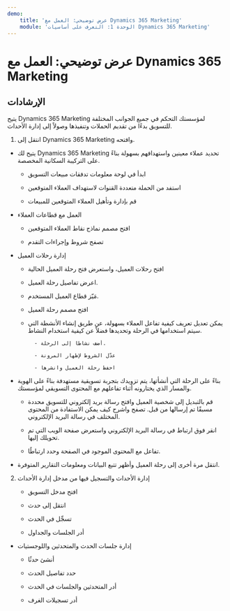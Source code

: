 ```yaml
---
demo:
    title: 'عرض توضيحي: العمل مع Dynamics 365 Marketing'
    module: 'الوحدة 1: التعرف على أساسيات Dynamics 365 Marketing'
---
```


# عرض توضيحي: العمل مع Dynamics 365 Marketing

## الإرشادات

يتيح Dynamics 365 Marketing لمؤسستك التحكم في جميع الجوانب المختلفة للتسويق بدءًا من تقديم الحملات وتنفيذها وصولاً إلى إدارة الأحداث. 

1. انتقل إلى Dynamics 365 Marketing وافتحه.

- يتيح لك Dynamics 365 Marketing تحديد عملاء معينين واستهدافهم بسهولة بناءً على التركيبة السكانية المخصصة. 

	- ابدأ في لوحة معلومات تدفقات مبيعات التسويق

	- استفد من الحملة متعددة القنوات لاستهداف العملاء المتوقعين

	- قم بإدارة وتأهيل العملاء المتوقعين للمبيعات

- العمل مع قطاعات العملاء

	- افتح مصمم نماذج نقاط العملاء المتوقعين

	- تصفح شروط وإجراءات التقدم

- إدارة رحلات العميل 

	- افتح رحلات العميل، واستعرض فتح رحلة العميل الحالية 

	- اعرض تفاصيل رحلة العميل.

	- مَيّز قطاع العميل المستخدم. 

	- افتح مصمم رحلة العميل

	- يمكن تعديل تعريف كيفية تفاعل العملاء بسهولة، عن طريق إنشاء الأنشطة التي سيتم استخدامها في الرحلة وتحديدها فضلاً عن كيفية استخدام النشاط. 

     		- أضف نشاطًا إلى الرحلة.

     		- عدّل الشروط لإظهار المرونة

     		- احفظ رحلة العميل وانشرها

- بناءً على الرحلة التي أنشأتها، يتم تزويدك بتجربة تسويقية مستهدفة بناءً على الهوية والمسار الذي يختارونه أثناء تفاعلهم مع المحتوى التسويقي لمؤسستك. 

	- قم بالتبديل إلى شخصية العميل وافتح رسالة بريد إلكتروني للتسويق محددة مسبقًا تم إرسالها من قبل. تصفح واشرح كيف يمكن الاستفادة من المحتوى المختلف في رسالة البريد الإلكتروني. 

	- انقر فوق ارتباط في رسالة البريد الإلكتروني واستعرض صفحة الويب التي تم تحويلك إليها. 

	- تفاعل مع المحتوى الموجود في الصفحة وحدد ارتباطًا. 

- انتقل مرة أخرى إلى رحلة العميل وأظهر تتبع البيانات ومعلومات التقارير المتوفرة. 

2. إدارة الأحداث والتسجيل فيها من مدخل إدارة الأحداث

	- افتح مدخل التسويق

	- انتقل إلى حدث

	- تسجِّل في الحدث

	- أدر الجلسات والجداول

- إدارة جلسات الحدث والمتحدثين واللوجستيات

	- أنشئ حدثًا

	- حدد تفاصيل الحدث

	- أدر المتحدثين والجلسات في الحدث

	- أدر تسجيلات الغرف


